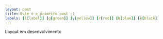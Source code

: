 ```yaml
---
layout: post
title: Este é o primeiro post ;)
labels: [l[label]] [g[green]] [y[yellow]] [r[red]] [b[blue]] [k[black]]
---
```

Layout em desenvolvimento